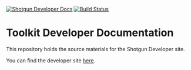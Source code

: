 [![Shotgun Developer Docs](https://img.shields.io/badge/Shotgun-Developer%20docs-blue.svg)](http://developer.shotgunsoftware.com/developer-beta/)
[![Build Status](https://secure.travis-ci.org/shotgunsoftware/developer-beta.svg?branch=master)](http://travis-ci.org/shotgunsoftware/developer-beta)



# Toolkit Developer Documentation

This repository holds the source materials for the Shotgun Developer site.

You can find the developer site [here](http://developer.shotgunsoftware.com/developer-beta/).
